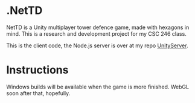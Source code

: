 # .NetTD
NetTD is a Unity multiplayer tower defence game, made with hexagons in mind. This is a research and development project for my CSC 246 class.

This is the client code, the Node.js server is over at my repo [UnityServer](https://github.com/J0m1ty/UnityServer).

# Instructions
Windows builds will be available when the game is more finished. WebGL soon after that, hopefully.
